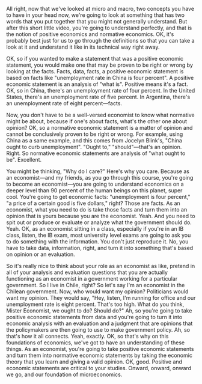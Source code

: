 All right, now that we've looked at micro and macro, two concepts you have to have in your head now, we're going to look at something that has two words that you put together that you might not generally understand. But after this short little video, you're going to understand perfectly, and that is the notion of positive economics and normative economics. OK, it's probably best just for us to go through the definitions so that you can take a look at it and understand it like in its technical way right away.

OK, so if you wanted to make a statement that was a positive economic statement, you would make one that may be proven to be right or wrong by looking at the facts. Facts, data, facts, a positive economic statement is based on facts like "unemployment rate in China is four percent". A positive economic statement is an analysis of "what is". Positive means it's a fact. OK, so in China, there's an unemployment rate of four percent. In the United States, there's an unemployment rate of five percent. In Argentina, there's an unemployment rate of eight percent—facts.

Now, you don't have to be a well-versed economist to know what normative might be about, because if one's about facts, what's the other one about opinion? OK, so a normative economic statement is a matter of opinion and cannot be conclusively proven to be right or wrong. For example, using China as a same example, and this comes from Jocelyn Blink's, "China ought to curb unemployment". "Ought to," "should"—that's an opinion. Right. So normative economic statements are analysis of "what ought to be". Excellent.

You might be thinking, "Why do I care?" Here's why you care. Because as an economist—and my friends, as you go through this course, you're going to become an economist—you are going to understand economics on a deeper level than 90 percent of the human beings on this planet, super cool. You're going to get economic facts: "unemployment is four percent," "a price of a certain good is five dollars," right? Those are facts. As an economist, what you need to do is take those facts and turn them into an opinion that is yours because you are the economist. Yeah. And you need to spit out or produce or evaluate or analyze what the government should do. Yeah. OK, as an economist sitting in a class, especially if you're in an IB class, listen, the IB exam, most university level exams are going to ask you to do something with the information. You don't just reproduce it. No, you have to take data, information, right, and turn it into something that's based on opinion or an evaluation.

So it's really nice to think about your role as an economist as like, pretend in all of your analysis and evaluation questions that you are actually functioning as an economist in a government working for a particular government. So I live in Chile, right? So let's say I'm an economist in the Chilean government. Now, who would want my opinion? Politicians would want my opinion. They would say, "Hey, listen, I'm running for office and our unemployment rate is eight percent. That's too high. What do you think, Mister Economist, we ought to do? Should do?" Ah, so you're going to take positive economic statements from data and you're going to turn it into economic analysis with an evaluation and a judgment that are opinions that the policymakers are then going to use to make government policy. Ah, so that's how it all connects. Yeah, exactly. OK, so that's why on this foundations of economics, we've got to have an understanding of these things. As an economist, you're going to take positive economic statements and turn them into normative economic statements by taking the economic theory that you learn and giving a valid opinion. OK, good. Positive and economic statements are critical to your studies. Onward, onward, onward we go, and our foundation of microeconomics.
